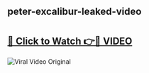 ## peter-excalibur-leaked-video 

# <h2><a href="http://freeplayer.one?title=peter-excalibur-leaked-video&ref=21J">🔗 Click to Watch 👉🔴 VIDEO</a></h2>

<a href="http://freeplayer.one?title=peter-excalibur-leaked-video&ref=21J" rel="nofollow" data-target="animated-image.originalLink"><img src="https://i.ibb.co.com/xMMVF88/686577567.gif" alt="Viral Video Original" style="max-width: 100%; display: inline-block;" data-target="animated-image.originalImage"></a>

